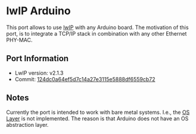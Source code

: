 # lwIP Arduino

This port allows to use [lwIP](https://savannah.nongnu.org/projects/lwip/) with any Arduino board. The motivation of this port, is to integrate a TCP/IP stack in combination with any other Ethernet PHY-MAC. 	

## Port Information

- LwIP version: v2.1.3
- Commit: [124dc0a64ef5d7c14a27e3115e5888df6559cb72](http://git.savannah.gnu.org/cgit/lwip.git/commit/?id=124dc0a64ef5d7c14a27e3115e5888df6559cb72)

## Notes

Currently the port is intended to work with bare metal systems. I.e., the [OS Layer](https://www.nongnu.org/lwip/2_0_x/group__sys__os.html) is not implemented. The reason is that Arduino does not have an OS abstraction layer.


